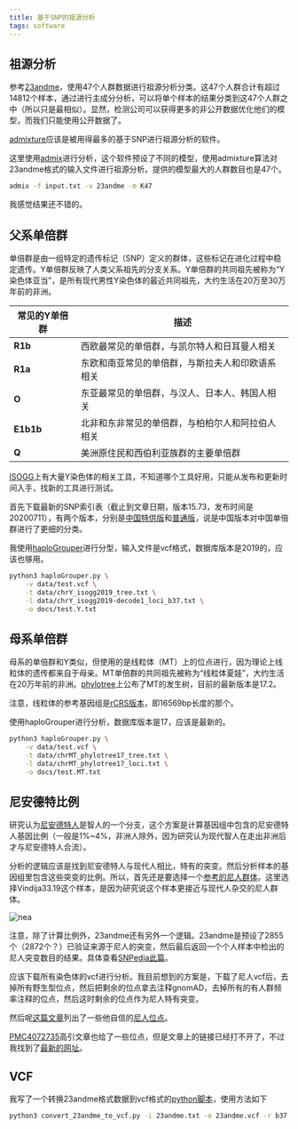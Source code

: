 ```yaml
---
title: 基于SNP的祖源分析
tags: software
---
```


## 祖源分析

参考[23andme](https://www.23andme.com/en-int/ancestry-composition-guide/)，使用47个人群数据进行祖源分析分类。这47个人群合计有超过14812个样本，通过进行主成分分析，可以将单个样本的结果分类到这47个人群之中（所以只是最相似）。显然，检测公司可以获得更多的非公开数据优化他们的模型，而我们只能使用公开数据了。

[admixture](https://dalexander.github.io/admixture/)应该是被用得最多的基于SNP进行祖源分析的软件。

这里使用[admix](https://github.com/stevenliuyi/admix)进行分析，这个软件预设了不同的模型，使用admixture算法对23andme格式的输入文件进行祖源分析。提供的模型最大的人群数目也是47个。

```bash
admix -f input.txt -v 23andme -m K47
```

我感觉结果还不错的。

## 父系单倍群

单倍群是由一组特定的遗传标记（SNP）定义的群体，这些标记在进化过程中稳定遗传。Y单倍群反映了人类父系祖先的分支关系。Y单倍群的共同祖先被称为“Y染色体亚当”，是所有现代男性Y染色体的最近共同祖先，大约生活在20万至30万年前的非洲。

| **常见的Y单倍群** | 描述                                             |
| ----------------- | ------------------------------------------------ |
| **R1b**           | 西欧最常见的单倍群，与凯尔特人和日耳曼人相关     |
| **R1a**           | 东欧和南亚常见的单倍群，与斯拉夫人和印欧语系相关 |
| **O**             | 东亚最常见的单倍群，与汉人、日本人、韩国人相关   |
| **E1b1b**         | 北非和东非常见的单倍群，与柏柏尔人和阿拉伯人相关 |
| **Q**             | 美洲原住民和西伯利亚族群的主要单倍群             |

[ISOGG](https://isogg.org/wiki/Y-DNA_tools)上有大量Y染色体的相关工具，不知道哪个工具好用，只能从发布和更新时间入手，找新的工具进行测试。

首先下载最新的SNP索引表（截止到文章日期，版本15.73，发布时间是20200711），有两个版本，分别是[中国特供版](https://isogg.org/tree/indexdata.csv)和[普通版](https://docs.google.com/spreadsheets/d/1UY26FvLE3UmEmYFiXgOy0uezJi_wOut-V5TD0a_6-bE)，说是中国版本对中国单倍群进行了更细的分类。

我使用[haploGrouper](https://gitlab.com/bio_anth_decode/haploGrouper)进行分型，输入文件是vcf格式，数据库版本是2019的，应该也够用。

```bash
python3 haploGrouper.py \
    -v data/test.vcf \
    -t data/chrY_isogg2019_tree.txt \
    -l data/chrY_isogg2019-decode1_loci_b37.txt \
    -o docs/test.Y.txt
```


## 母系单倍群

母系的单倍群和Y类似，但使用的是线粒体（MT）上的位点进行，因为理论上线粒体的遗传都来自于母亲。MT单倍群的共同祖先被称为“线粒体夏娃”，大约生活在20万年前的非洲。[phylotree](http://phylotree.org/)上公布了MT的发生树，目前的最新版本是17.2。

注意，线粒体的参考基因组是[rCRS版本](https://www.ncbi.nlm.nih.gov/nuccore/251831106)，即16569bp长度的那个。

使用haploGrouper进行分析，数据库版本是17，应该是最新的。

```bash
python3 haploGrouper.py \
    -v data/test.vcf \
    -t data/chrMT_phylotree17_tree.txt \
    -l data/chrMT_phylotree17_loci.txt \
    -o docs/test.MT.txt
```


## 尼安德特比例

研究认为[尼安德特人](https://genome.ucsc.edu/Neandertal/)是智人的一个分支，这个方案是计算基因组中包含的尼安德特人基因比例（一般是1%~4%，非洲人除外，因为研究认为现代智人在走出非洲后才与尼安德特人合流）。

分析的逻辑应该是找到尼安德特人与现代人相比，特有的突变。然后分析样本的基因组里包含这些突变的比例。所以，首先还是要选择一个[参考的尼人群体](http://ftp.eva.mpg.de/neandertal/Vindija/VCF/)。这里选择Vindija33.19这个样本，是因为研究说这个样本更接近与现代人杂交的尼人群体。

![nea](https://www.eva.mpg.de/fileadmin/content_files/genetics/neandertal-genome/images/2013-03-19_figure.jpg)

注意，除了计算比例外，23andme还有另外一个逻辑。23andme是预设了2855个（2872个？）已验证来源于尼人的突变，然后最后返回一个个人样本中检出的尼人突变数目的结果。具体查看[SNPedia此篇](https://www.snpedia.com/index.php/Neanderthal)。

应该下载所有染色体的vcf进行分析。我目前想到的方案是，下载了尼人vcf后，去掉所有野生型位点，然后把剩余的位点拿去注释gnomAD，去掉所有的有人群频率注释的位点，然后这时剩余的位点作为尼人特有突变。

然后呢[这篇文章](https://elifesciences.org/articles/80757)列出了一些他自信的[尼人位点](https://github.com/AprilWei001/NIM/blob/main/SupplementData/Data%20S8.txt)。

[PMC4072735](https://pmc.ncbi.nlm.nih.gov/articles/PMC4072735/)高引文章也给了一些位点，但是文章上的链接已经打不开了，不过我找到了[最新的网址](https://reich.hms.harvard.edu/datasets/landscape-neandertal-ancestry-present-day-humans)。


## VCF

我写了一个转换23andme格式数据到vcf格式的[python脚本](https://github.com/pzweuj/practice/blob/master/python/rootara/convert_23andme_to_vcf.py)，使用方法如下

```bash
python3 convert_23andme_to_vcf.py -i 23andme.txt -o 23andme.vcf -r b37.fasta
```
